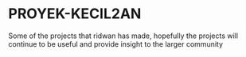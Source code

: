 # PROYEK-KECIL2AN
Some of the projects that ridwan has made, hopefully the projects will continue to be useful and provide insight to the larger community
